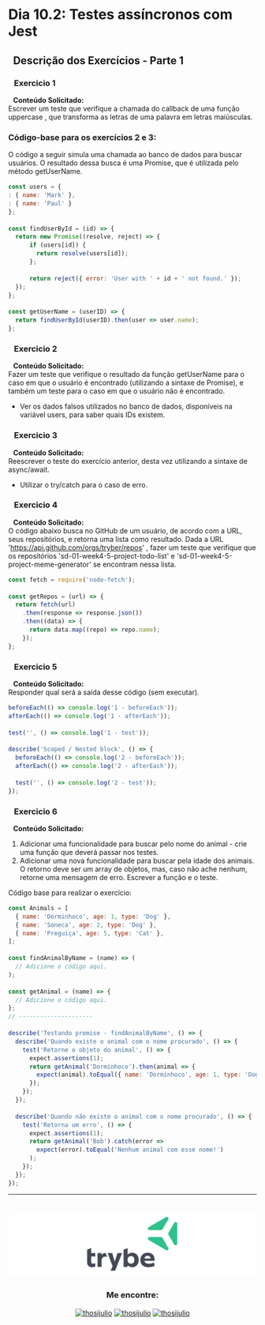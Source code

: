 # Dia 10.2: Testes assíncronos com Jest

## &nbsp; Descrição dos Exercícios - Parte 1

### &nbsp;&nbsp; Exercicio 1
  <b>&nbsp;&nbsp;&nbsp;Conteúdo Solicitado: </b> <br> 
Escrever um teste que verifique a chamada do callback de uma função uppercase , que transforma as letras de uma palavra em letras maiúsculas.

### Código-base para os exercícios 2 e 3:
O código a seguir simula uma chamada ao banco de dados para buscar usuários. O resultado dessa busca é uma Promise, que é utilizada pelo método getUserName.

~~~javascript
const users = {
: { name: 'Mark' },
: { name: 'Paul' }
};

const findUserById = (id) => {
  return new Promise((resolve, reject) => {
      if (users[id]) {
        return resolve(users[id]);
      };

      return reject({ error: 'User with ' + id + ' not found.' });
  });
};

const getUserName = (userID) => {
  return findUserById(userID).then(user => user.name);
};
~~~

### &nbsp;&nbsp; Exercicio 2
  <b>&nbsp;&nbsp;&nbsp;Conteúdo Solicitado: </b> <br>
Fazer um teste que verifique o resultado da função getUserName para o caso em que o usuário é encontrado (utilizando a sintaxe de Promise), e também um teste para o caso em que o usuário não é encontrado.
 * Ver os dados falsos utilizados no banco de dados, disponíveis na variável users, para saber quais IDs existem.

### &nbsp;&nbsp; Exercicio 3
  <b>&nbsp;&nbsp;&nbsp;Conteúdo Solicitado: </b> <br>
Reescrever o teste do exercício anterior, desta vez utilizando a sintaxe de async/await.
 * Utilizar o try/catch para o caso de erro.

### &nbsp;&nbsp; Exercicio 4
  <b>&nbsp;&nbsp;&nbsp;Conteúdo Solicitado: </b> <br>
O código abaixo busca no GitHub de um usuário, de acordo com a URL, seus repositórios, e retorna uma lista como resultado. Dada a URL 'https://api.github.com/orgs/tryber/repos' , fazer um teste que verifique que os repositórios 'sd-01-week4-5-project-todo-list' e 'sd-01-week4-5-project-meme-generator' se encontram nessa lista.

~~~javascript
const fetch = require('node-fetch');

const getRepos = (url) => {
  return fetch(url)
    .then(response => response.json())
    .then((data) => {
      return data.map((repo) => repo.name);
    });
};
~~~

### &nbsp;&nbsp; Exercicio 5
  <b>&nbsp;&nbsp;&nbsp;Conteúdo Solicitado: </b> <br>
Responder qual será a saída desse código (sem executar).

~~~javascript 
beforeEach(() => console.log('1 - beforeEach'));
afterEach(() => console.log('1 - afterEach'));

test('', () => console.log('1 - test'));

describe('Scoped / Nested block', () => {
  beforeEach(() => console.log('2 - beforeEach'));
  afterEach(() => console.log('2 - afterEach'));

  test('', () => console.log('2 - test'));
});
~~~

### &nbsp;&nbsp; Exercicio 6
  <b>&nbsp;&nbsp;&nbsp;Conteúdo Solicitado: </b> <br>
 1. Adicionar uma funcionalidade para buscar pelo nome do animal - crie uma função que deverá passar nos testes.
 2. Adicionar uma nova funcionalidade para buscar pela idade dos animais. O retorno deve ser um array de objetos, mas, caso não ache nenhum, retorne uma mensagem de erro. Escrever a função e o teste.

Código base para realizar o exercício:

~~~javascript
const Animals = [
  { name: 'Dorminhoco', age: 1, type: 'Dog' },
  { name: 'Soneca', age: 2, type: 'Dog' },
  { name: 'Preguiça', age: 5, type: 'Cat' },
];

const findAnimalByName = (name) => (
  // Adicione o código aqui.
);

const getAnimal = (name) => {
  // Adicione o código aqui.
};
// ---------------------

describe('Testando promise - findAnimalByName', () => {
  describe('Quando existe o animal com o nome procurado', () => {
    test('Retorne o objeto do animal', () => {
      expect.assertions(1);
      return getAnimal('Dorminhoco').then(animal => {
        expect(animal).toEqual({ name: 'Dorminhoco', age: 1, type: 'Dog' });
      });
    });
  });

  describe('Quando não existe o animal com o nome procurado', () => {
    test('Retorna um erro', () => {
      expect.assertions(1);
      return getAnimal('Bob').catch(error =>
        expect(error).toEqual('Nenhum animal com esse nome!')
      );
    });
  });
});
~~~

---

<h1 align="center">
    <img alt="Trybe" src="https://github.com/thosijulio/trybe-projects/blob/main/trybe-logo.png"/>
</h1>
<h3 align=center>Me encontre:</h3>
<p align=center>
<a href="https://www.linkedin.com/in/thosijulio/" target="blank"><img align="center" src="https://cdn.jsdelivr.net/npm/simple-icons@3.0.1/icons/linkedin.svg" alt="thosijulio" height="20" width="20" /></a>
<a href="https://www.github.com/thosijulio/" target="blank"><img align="center" src="https://cdn.jsdelivr.net/npm/simple-icons@3.0.1/icons/github.svg" alt="thosijulio" height="20" width="20" /></a>
<a href="https://www.instagram.com/thosijulio" target="blank"><img align="center" src="https://cdn.jsdelivr.net/npm/simple-icons@3.0.1/icons/instagram.svg" alt="thosijulio" height="20" width="20" /></a>
</p>
